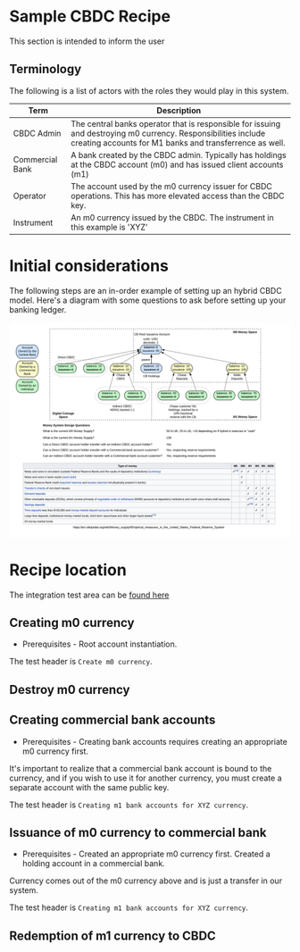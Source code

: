 # Sample CBDC Recipe

This section is intended to inform the user 

## Terminology

The following is a list of actors with the roles they would play in this system. 

| Term      | Description |
| ----------- | ----------- |
| CBDC Admin  | The central banks operator that is responsible for issuing and destroying m0 currency. Responsibilities include creating accounts for M1 banks and transferrence as well.        |
| Commercial Bank  |   A bank created by the CBDC admin. Typically has holdings at the CBDC account (m0) and has issued client accounts (m1)   |
| Operator  |  The account used by the m0 currency issuer for CBDC operations. This has more elevated access than the CBDC key.       |
| Instrument | An m0 currency issued by the CBDC. The instrument in this example is 'XYZ'  |

# Initial considerations

The following steps are an in-order example of setting up an hybrid CBDC model. Here's a diagram with some questions to ask before setting up your banking ledger.

![M10 Money System](../../resources/M10_Money_System.png)

# Recipe location

The integration test area can be [found here](./hybrid.test.ts)

## Creating m0 currency

* Prerequisites - Root account instantiation.

The test header is `Create m0 currency`.

## Destroy m0 currency

<TBD>

## Creating commercial bank accounts

* Prerequisites - Creating bank accounts requires creating an appropriate m0 currency first. 

It's important to realize that a commercial bank account is bound to the currency, and if you wish to use it for another currency, you must create a separate account with the same public key.

The test header is `Creating m1 bank accounts for XYZ currency`.

## Issuance of m0 currency to commercial bank

* Prerequisites - Created an appropriate m0 currency first. Created a holding account in a commercial bank.

Currency comes out of the m0 currency above and is just a transfer in our system.

The test header is `Creating m1 bank accounts for XYZ currency`.

## Redemption of m1 currency to CBDC





